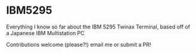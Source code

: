 # IBM5295
Everything I know so far about the IBM 5295 Twinax Terminal, based off of a Japanese IBM Multistation PC

Contributions welcome (please?!) email me or submit a PR!

